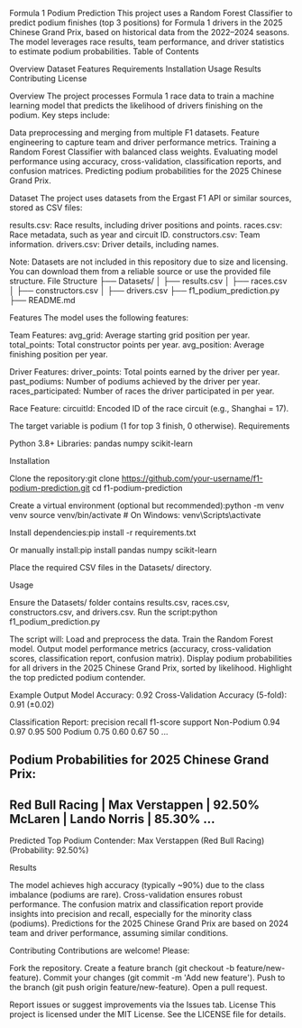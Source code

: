 Formula 1 Podium Prediction
This project uses a Random Forest Classifier to predict podium finishes (top 3 positions) for Formula 1 drivers in the 2025 Chinese Grand Prix, based on historical data from the 2022–2024 seasons. The model leverages race results, team performance, and driver statistics to estimate podium probabilities.
Table of Contents

Overview
Dataset
Features
Requirements
Installation
Usage
Results
Contributing
License

Overview
The project processes Formula 1 race data to train a machine learning model that predicts the likelihood of drivers finishing on the podium. Key steps include:

Data preprocessing and merging from multiple F1 datasets.
Feature engineering to capture team and driver performance metrics.
Training a Random Forest Classifier with balanced class weights.
Evaluating model performance using accuracy, cross-validation, classification reports, and confusion matrices.
Predicting podium probabilities for the 2025 Chinese Grand Prix.

Dataset
The project uses datasets from the Ergast F1 API or similar sources, stored as CSV files:

results.csv: Race results, including driver positions and points.
races.csv: Race metadata, such as year and circuit ID.
constructors.csv: Team information.
drivers.csv: Driver details, including names.

Note: Datasets are not included in this repository due to size and licensing. You can download them from a reliable source or use the provided file structure.
File Structure
├── Datasets/
│   ├── results.csv
│   ├── races.csv
│   ├── constructors.csv
│   ├── drivers.csv
├── f1_podium_prediction.py
├── README.md

Features
The model uses the following features:

Team Features:
avg_grid: Average starting grid position per year.
total_points: Total constructor points per year.
avg_position: Average finishing position per year.


Driver Features:
driver_points: Total points earned by the driver per year.
past_podiums: Number of podiums achieved by the driver per year.
races_participated: Number of races the driver participated in per year.


Race Feature:
circuitId: Encoded ID of the race circuit (e.g., Shanghai = 17).



The target variable is podium (1 for top 3 finish, 0 otherwise).
Requirements

Python 3.8+
Libraries:
pandas
numpy
scikit-learn



Installation

Clone the repository:git clone https://github.com/your-username/f1-podium-prediction.git
cd f1-podium-prediction


Create a virtual environment (optional but recommended):python -m venv venv
source venv/bin/activate  # On Windows: venv\Scripts\activate


Install dependencies:pip install -r requirements.txt

Or manually install:pip install pandas numpy scikit-learn


Place the required CSV files in the Datasets/ directory.

Usage

Ensure the Datasets/ folder contains results.csv, races.csv, constructors.csv, and drivers.csv.
Run the script:python f1_podium_prediction.py


The script will:
Load and preprocess the data.
Train the Random Forest model.
Output model performance metrics (accuracy, cross-validation scores, classification report, confusion matrix).
Display podium probabilities for all drivers in the 2025 Chinese Grand Prix, sorted by likelihood.
Highlight the top predicted podium contender.



Example Output
Model Accuracy: 0.92
Cross-Validation Accuracy (5-fold): 0.91 (±0.02)

Classification Report:
              precision    recall  f1-score   support
Non-Podium     0.94      0.97      0.95       500
Podium         0.75      0.60      0.67        50
...

Podium Probabilities for 2025 Chinese Grand Prix:
------------------------------------------------------------
Red Bull Racing   | Max Verstappen    |  92.50%
McLaren           | Lando Norris      |  85.30%
...
------------------------------------------------------------
Predicted Top Podium Contender: Max Verstappen (Red Bull Racing) (Probability: 92.50%)

Results

The model achieves high accuracy (typically ~90%) due to the class imbalance (podiums are rare).
Cross-validation ensures robust performance.
The confusion matrix and classification report provide insights into precision and recall, especially for the minority class (podiums).
Predictions for the 2025 Chinese Grand Prix are based on 2024 team and driver performance, assuming similar conditions.

Contributing
Contributions are welcome! Please:

Fork the repository.
Create a feature branch (git checkout -b feature/new-feature).
Commit your changes (git commit -m 'Add new feature').
Push to the branch (git push origin feature/new-feature).
Open a pull request.

Report issues or suggest improvements via the Issues tab.
License
This project is licensed under the MIT License. See the LICENSE file for details.
